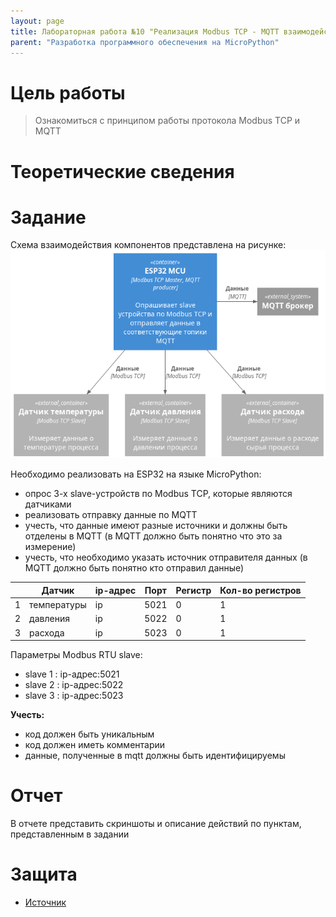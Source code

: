 ```yaml
---
layout: page
title: Лабораторная работа №10 "Реализация Modbus TCP - MQTT взаимодействия"
parent: "Разработка программного обеспечения на MicroPython"
---
```



# Цель работы
> Ознакомиться с принципом работы протокола Modbus TCP и MQTT

# Теоретические сведения

# Задание
Схема взаимодействия компонентов представлена на рисунке:
![Схема взаимодействия компонентов](static/scheme.png)

Необходимо реализовать на ESP32 на языке MicroPython:
* опрос 3-х slave-устройств по Modbus TCP, которые являются датчиками
* реализовать отправку данные по MQTT
* учесть, что данные имеют разные источники и должны быть отделены в MQTT (в MQTT должно быть понятно что это за измерение)
* учесть, что необходимо указать источник отправителя данных (в MQTT должно быть понятно кто отправил данные)

|     | Датчик      | ip-адрес | Порт | Регистр | Кол-во регистров |
| --- | ----------- | -------- | ---- | ------- | ---------------- |
| 1   | температуры | ip       | 5021 | 0       | 1                |
| 2   | давления    | ip       | 5022 | 0       | 1                |
| 3   | расхода     | ip       | 5023 | 0       | 1                |

Параметры Modbus RTU slave:
* slave 1 : ip-адрес:5021
* slave 2 : ip-адрес:5022
* slave 3 : ip-адрес:5023

**Учесть:**
* код должен быть уникальным
* код должен иметь комментарии
* данные, полученные в mqtt должны быть идентифицируемы

# Отчет
В отчете представить скриншоты и описание действий по пунктам, представленным в задании

# Защита
* [Источник]()
